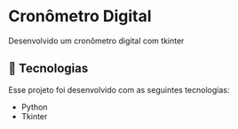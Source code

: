 # Cronômetro Digital

Desenvolvido um cronômetro digital com tkinter

## 🚀 Tecnologias

Esse projeto foi desenvolvido com as seguintes tecnologias:

- Python
- Tkinter
